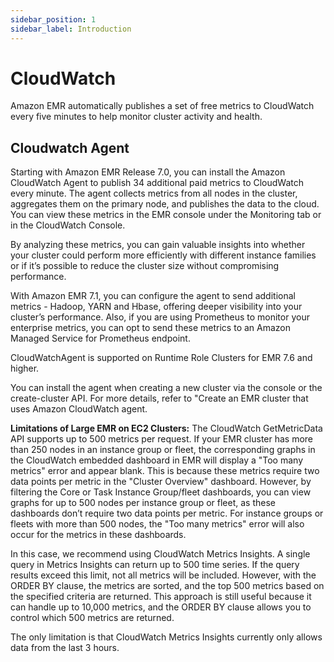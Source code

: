 ```yaml
---
sidebar_position: 1
sidebar_label: Introduction
---
```


# CloudWatch

Amazon EMR automatically publishes a set of free metrics to CloudWatch every five minutes to help monitor cluster activity and health.


## Cloudwatch Agent

Starting with Amazon EMR Release 7.0, you can install the Amazon CloudWatch Agent to publish 34 additional paid metrics to CloudWatch every minute. The agent collects metrics from all nodes in the cluster, aggregates them on the primary node, and publishes the data to the cloud. You can view these metrics in the EMR console under the Monitoring tab or in the CloudWatch Console.

By analyzing these metrics, you can gain valuable insights into whether your cluster could perform more efficiently with different instance families or if it’s possible to reduce the cluster size without compromising performance.

With Amazon EMR 7.1, you can configure the agent to send additional metrics - Hadoop, YARN and Hbase, offering deeper visibility into your cluster’s performance. Also, if you are using Prometheus to monitor your enterprise metrics, you can opt to send these metrics to an Amazon Managed Service for Prometheus endpoint.

CloudWatchAgent is supported on Runtime Role Clusters for EMR 7.6 and higher.

You can install the agent when creating a new cluster via the console or the create-cluster API. For more details, refer to "Create an EMR cluster that uses Amazon CloudWatch agent.

**Limitations of Large EMR on EC2 Clusters:**
The CloudWatch GetMetricData API supports up to 500 metrics per request. If your EMR cluster has more than 250 nodes in an instance group or fleet, the corresponding graphs in the CloudWatch embedded dashboard in EMR will display a "Too many metrics" error and appear blank. This is because these metrics require two data points per metric in the "Cluster Overview" dashboard. However, by filtering the Core or Task Instance Group/fleet dashboards, you can view graphs for up to 500 nodes per instance group or fleet, as these dashboards don’t require two data points per metric. For instance groups or fleets with more than 500 nodes, the "Too many metrics" error will also occur for the metrics in these dashboards.

In this case, we recommend using CloudWatch Metrics Insights. A single query in Metrics Insights can return up to 500 time series. If the query results exceed this limit, not all metrics will be included. However, with the ORDER BY clause, the metrics are sorted, and the top 500 metrics based on the specified criteria are returned. This approach is still useful because it can handle up to 10,000 metrics, and the ORDER BY clause allows you to control which 500 metrics are returned.

The only limitation is that CloudWatch Metrics Insights currently only allows data from the last 3 hours.
